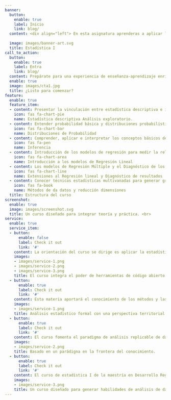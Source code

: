 ```yaml
---
banner:
  button:
    enable: true
    label: Inicio
    link: blog/
  content: <div align="left"> En esta asignatura aprenderas a aplicar los fundamentos teórico-metodológicos de la estadística y aplicar la estadística descriptiva e inferencial en variables en distintos contexto de interés para eñ desarrollo regional como economía, salud pública y medio ambiente, loq que tepermitirá analizar una determinada dinámica incorporando una perspectiva territorial. </div>
    
  image: images/banner-art.svg
  title: Estadística I
call_to_action:
  button:
    enable: true
    label: Entra
    link: blog/
  content: Prepárate para una experiencia de enseñanza-aprendizaje enriquecedora. 
  enable: true
  image: images/cta1.jpg
  title: ¿Listo para comenzar?
feature:
  enable: true
  feature_item:
  - content: Presentar la vinculación entre estadística descriptiva e inferencial, así como implementar el cálculo de los estimadores clásicos usando el lenguaje R la plataforma R Studio. Y el lenguaje Python mediante la aplicación Jupyter Notebooks. 
    icon: fas fa-chart-pie
    name: Estadística descriptiva Análisis exploratorio.  
  - content: Entender probabilidad básica y distribuciones probabilísticas.
    icon: fas fa-chart-bar
    name: Distribuciones de Probabilidad
  - content: Comprender, aplicar e interpretar los conceptos básicos de la Inferencia estadística y su relación con la inferencia causal 
    icon: fas fa-pen
    name: Inferencia
  - content: Introducción de los modelos de regresión para medir la relación estadística entre variables y calibrar vínculos causales 
    icon: fas fa-chart-area
    name: Introducción a los modelos de Regresión Lineal 
  - content: Los modelos de Regresión Múltiple y el Diagnóstico de los resultados 
    icon: fas fa-chart-line
    name: Extensiones al Regresión lineal y Diagnóstico de resultados
  - content: Conocer técnicas estadísticas multivanadas para generar grupos de observaciones basadas en el comportamiento de los datos.
    icon: fas fa-book
    name: Métodos de da datos y reducción dimensiones 
  title: Estructura del curso
screenshot:
  enable: true
  image: images/screenshot.svg
  title: Un curso diseñado para integrar teoría y práctica. <br> 
service:
  enable: true
  service_item:
  - button:
      enable: false
      label: Check it out
      link: '#'
    content: La orientación del curso se dirige es aplicar la estadística al estudio teórico y práctico de los métodos de recolección, tabulación, análisis numérico y regresión lineal, para que el estudiante desarrolle su propio concepto filosófico del análisis estadístico y llegue a dominar las técnicas de descripción e interpretación de datos y análisis causal aplicándolas con rigor para resolver problemas en su área de conocimiento especifico.
    images:
    - images/service-1.png
    - images/service-2.png
    - images/service-3.png
    title: El curso integra el poder de herramientas de código abierto como  R  y Python para el análisis.
  - button:
      enable: true
      label: Check it out
      link: '#'
    content: Esta materia aportará el conocimiento de los métodos y las herramientas básicas de la estadística para el análisis del comportamiento de los datos. Basado en ellos, el estudiante podrá sistematizar el conocimiento sobre el comportamiento de las variables relevantes para describir y analizar los territorios y su dinámica. Adicionalmente, podrá definir y comprobar las relaciones relevantes entre las dimensiones que caracterizan los territorios y regiones. 
    images:
    - images/service-1.png
    title: Análisis estadistico formal con una perspectiva territorial. 
  - button:
      enable: true
      label: Check it out
      link: '#'
    content: El curso fomenta el paradigma de análisis replicable de datos. Lo que permite incrementar la productividad y brinda mayor transparencia en cada paso de las estimaciones.
    images:
    - images/service-2.png
    title: Basado en un parádigna en la frontera del conocimiento.     
  - button:
      enable: true
      label: Check it out
      link: '#'
    content: El curso de estadística I de la maestría en Desarrollo Regional genera habilidades que dan una ventaja competitiva para avanzar en los cursos subsecunetes del programa y en la trayectoria hacia la realización del proyecto de tesis.
    images:
    - images/service-3.png
    title: Un curso diseñado para generar habilidades de análisis de datos.
---
```

